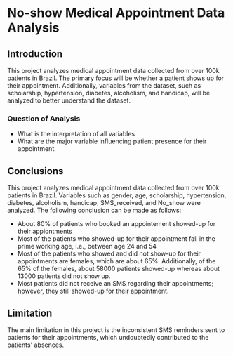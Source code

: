 # No-show Medical Appointment Data Analysis

## Introduction

This project analyzes medical appointment data collected from over 100k patients in Brazil. The primary focus will be whether a patient shows up for their appointment. Additionally, variables from the dataset, such as scholarship, hypertension, diabetes, alcoholism, and handicap, will be analyzed to better understand the dataset.

### Question of Analysis
* What is the interpretation of all variables
* What are the major variable influencing patient presence for their appointment.

## Conclusions

This project analyzes medical appointment data collected from over 100k patients in Brazil. Variables such as gender, age, scholarship,	hypertension, diabetes, alcoholism, handicap, SMS_received, and No_show were analyzed. The following conclusion can be made as follows:
* About 80% of patients who booked an appointement showed-up for their appiontments
* Most of the patients who showed-up for their appointment fall in the prime working age, i.e., between age 24 and 54
* Most of the patients who showed and did not show-up for their appointments are females, which are about 65%. Additionally, of the 65% of the females, about 58000 patients showed-up whereas about 13000 patients did not show up.
* Most patients did not receive an SMS regarding their appointments; however, they still showed-up for their appointment. 

## Limitation

The main limitation in this project is the inconsistent SMS reminders sent to patients for their appointments, which undoubtedly contributed to the patients' absences.
